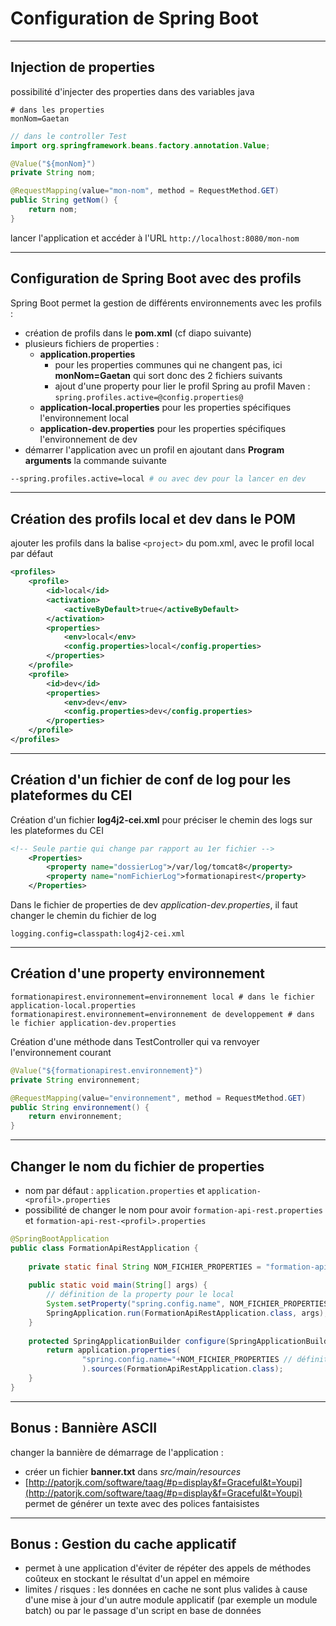 # Configuration de Spring Boot

----

## Injection de properties

possibilité d'injecter des properties dans des variables java

```properties
# dans les properties
monNom=Gaetan
```

```java
// dans le controller Test
import org.springframework.beans.factory.annotation.Value;

@Value("${monNom}")
private String nom;

@RequestMapping(value="mon-nom", method = RequestMethod.GET)
public String getNom() {
	return nom;
}
```

lancer l'application et accéder à l'URL `http://localhost:8080/mon-nom`

----

## Configuration de Spring Boot avec des profils

Spring Boot permet la gestion de différents environnements avec les profils :
- création de profils dans le **pom.xml** (cf diapo suivante)
- plusieurs fichiers de properties :
	- **application.properties**
		- pour les properties communes qui ne changent pas, ici **monNom=Gaetan** qui sort donc des 2 fichiers suivants
		- ajout d'une property pour lier le profil Spring au profil Maven : `spring.profiles.active=@config.properties@`
	- **application-local.properties** pour les properties spécifiques l'environnement local
	- **application-dev.properties** pour les properties spécifiques l'environnement de dev
- démarrer l'application avec un profil en ajoutant dans **Program arguments** la commande suivante
```bash
--spring.profiles.active=local # ou avec dev pour la lancer en dev
```

----

## Création des profils local et dev dans le POM

ajouter les profils dans la balise `<project>` du pom.xml, avec le profil local par défaut

```xml
<profiles>
	<profile>
		<id>local</id>
		<activation>
			<activeByDefault>true</activeByDefault>
		</activation>
		<properties>
			<env>local</env>
			<config.properties>local</config.properties>
		</properties>
	</profile>
	<profile>
		<id>dev</id>
		<properties>
			<env>dev</env>
			<config.properties>dev</config.properties>
		</properties>
	</profile>
</profiles>
```

----

## Création d'un fichier de conf de log pour les plateformes du CEI

Création d'un fichier **log4j2-cei.xml** pour préciser le chemin des logs sur les plateformes du CEI

```xml
<!-- Seule partie qui change par rapport au 1er fichier -->
	<Properties>
		<property name="dossierLog">/var/log/tomcat8</property>
		<property name="nomFichierLog">formationapirest</property>
	</Properties>
```

Dans le fichier de properties de dev *application-dev.properties*, il faut changer le chemin du fichier de log
```properties
logging.config=classpath:log4j2-cei.xml
```

----

## Création d'une property environnement

```properties
formationapirest.environnement=environnement local # dans le fichier application-local.properties
formationapirest.environnement=environnement de developpement # dans le fichier application-dev.properties
```

Création d'une méthode dans TestController qui va renvoyer l'environnement courant
```java
@Value("${formationapirest.environnement}")
private String environnement;

@RequestMapping(value="environnement", method = RequestMethod.GET)
public String environnement() {
	return environnement;
}
```

----

## Changer le nom du fichier de properties

- nom par défaut : `application.properties` et `application-<profil>.properties`
- possibilité de changer le nom pour avoir `formation-api-rest.properties` et `formation-api-rest-<profil>.properties`

```java
@SpringBootApplication
public class FormationApiRestApplication {
	
	private static final String NOM_FICHIER_PROPERTIES = "formation-api-rest";
	
	public static void main(String[] args) {
		// définition de la property pour le local
		System.setProperty("spring.config.name", NOM_FICHIER_PROPERTIES);
		SpringApplication.run(FormationApiRestApplication.class, args);
	}
	
	protected SpringApplicationBuilder configure(SpringApplicationBuilder application) {
		return application.properties(
				"spring.config.name="+NOM_FICHIER_PROPERTIES // définition de la property pour le fonctionnement sur les plateformes du CEI
				).sources(FormationApiRestApplication.class);
	}
}
```

----

## Bonus : Bannière ASCII

changer la bannière de démarrage de l'application :
- créer un fichier **banner.txt** dans *src/main/resources*
- [http://patorjk.com/software/taag/#p=display&f=Graceful&t=Youpi](http://patorjk.com/software/taag/#p=display&f=Graceful&t=Youpi) permet de générer un texte avec des polices fantaisistes

----

## Bonus : Gestion du cache applicatif

- permet à une application d'éviter de répéter des appels de méthodes coûteux en stockant le résultat d'un appel en mémoire
- limites / risques : les données en cache ne sont plus valides à cause d'une mise à jour d'un autre module applicatif (par exemple un module batch) ou par le passage d'un script en base de données